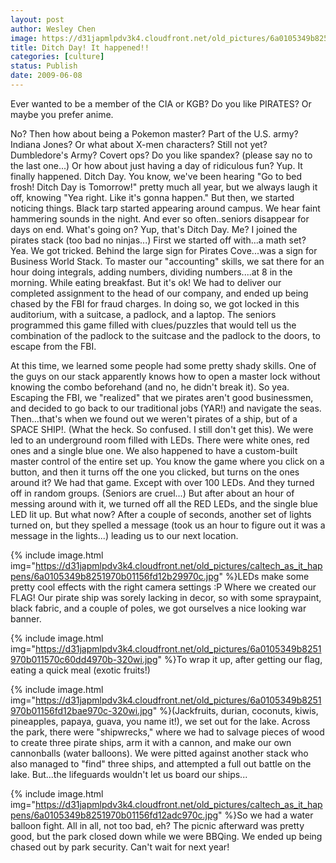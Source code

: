 ```yaml
---
layout: post
author: Wesley Chen
image: https://d31japmlpdv3k4.cloudfront.net/old_pictures/6a0105349b8251970b01156fd12d3c970c-320wi.jpg
title: Ditch Day! It happened!!
categories: [culture]
status: Publish
date: 2009-06-08
---
```


Ever wanted to be a member of the CIA or KGB? 
Do you like PIRATES? Or maybe you prefer anime.

No? 
Then how about being a Pokemon master? Part of the U.S. army? 
Indiana Jones? Or what about X-men characters? 
Still not yet?
Dumbledore's Army? Covert ops? Do you like spandex? (please say no to the last one...) 
Or how about just having a day of ridiculous fun?
Yup. It finally happened. Ditch Day. You know, we've been hearing "Go to bed frosh! Ditch Day is Tomorrow!" pretty much all year, but we always laugh it off, knowing "Yea right. Like it's gonna happen." But then, we started noticing things. Black tarp started appearing around campus. We hear faint hammering sounds in the night. And ever so often..seniors disappear for days on end. What's going on?
Yup, that's Ditch Day. Me? I joined the pirates stack (too bad no ninjas...)
First we started off with...a math set? Yea. We got tricked. Behind the large sign for Pirates Cove...was a sign for Business World Stack. To master our "accounting" skills, we sat there for an hour doing integrals, adding numbers, dividing numbers....at 8 in the morning. While eating breakfast. 
But it's ok! We had to deliver our completed assignment to the head of our company, and ended up being chased by the FBI for fraud charges. In doing so, we got locked in this auditorium, with a suitcase, a padlock, and a laptop. 
The seniors programmed this game filled with clues/puzzles that would tell us the combination of the padlock to the suitcase and the padlock to the doors, to escape from the FBI.

At this time, we learned some people had some pretty shady skills. One of the guys on our stack apparently knows how to open a master lock without knowing the combo beforehand (and no, he didn't break it). So yea. Escaping the FBI, we "realized" that we pirates aren't good businessmen, and decided to go back to our traditional jobs (YAR!) and navigate the seas. 
Then...that's when we found out we weren't pirates of a ship, but of a SPACE SHIP!. (What the heck. So confused. I still don't get this). We were led to an underground room filled with LEDs. There were white ones, red ones and a single blue one. We also happened to have a custom-built master control of the entire set up. You know the game where you click on a button, and then it turns off the one you clicked, but turns on the ones around it? We had that game. Except with over 100 LEDs. And they turned off in random groups. (Seniors are cruel...)
But after about an hour of messing around with it, we turned off all the RED LEDs, and the single blue LED lit up. But what now? After a couple of seconds, another set of lights turned on, but they spelled a message (took us an hour to figure out it was a message in the lights...) leading us to our next location. 

{% include image.html img="https://d31japmlpdv3k4.cloudfront.net/old_pictures/caltech_as_it_happens/6a0105349b8251970b01156fd12b29970c.jpg" %}LEDs make some pretty cool effects with the right camera settings :P
Where we created our FLAG! Our pirate ship was sorely lacking in decor, so with some spraypaint, black fabric, and a couple of poles, we got ourselves a nice looking war banner. 

{% include image.html img="https://d31japmlpdv3k4.cloudfront.net/old_pictures/6a0105349b8251970b011570c60dd4970b-320wi.jpg" %}To wrap it up, after getting our flag, eating a quick meal (exotic fruits!)

{% include image.html img="https://d31japmlpdv3k4.cloudfront.net/old_pictures/6a0105349b8251970b01156fd12bae970c-320wi.jpg" %}(Jackfruits, durian, coconuts, kiwis, pineapples, papaya, guava, you name it!),
we set out for the lake. Across the park, there were "shipwrecks," where we had to salvage pieces of wood to create three pirate ships, arm it with a cannon, and make our own cannonballs (water balloons). We were pitted against another stack who also managed to "find" three ships, and attempted a full out battle on the lake. But...the lifeguards wouldn't let us board our ships...


{% include image.html img="https://d31japmlpdv3k4.cloudfront.net/old_pictures/caltech_as_it_happens/6a0105349b8251970b01156fd12adc970c.jpg" %}So we had a water balloon fight. 
All in all, not too bad, eh? The picnic afterward was pretty good, but the park closed down while we were BBQing. We ended up being chased out by park security. 
Can't wait for next year!
